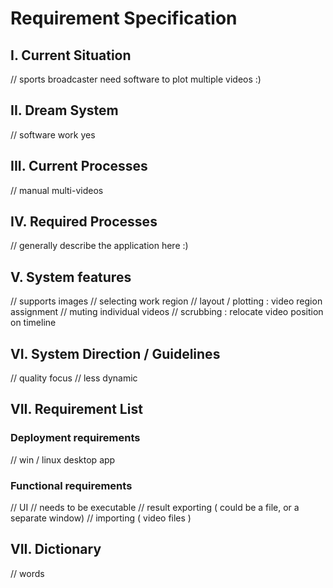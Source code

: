 # Requirement Specification

## I. Current Situation
// sports broadcaster need software to plot multiple videos :)

## II. Dream System
// software work yes

## III. Current Processes
// manual multi-videos

## IV. Required Processes
// generally describe the application here :)


## V. System features
// supports images
// selecting work region
// layout / plotting : video region assignment
// muting individual videos
// scrubbing : relocate video position on timeline


## VI. System Direction / Guidelines
// quality focus
// less dynamic

## VII. Requirement List

### Deployment requirements
// win / linux desktop app

###  Functional requirements
// UI
// needs to be executable
// result exporting ( could be a file, or a separate window)
// importing ( video files )


## VII. Dictionary
// words
